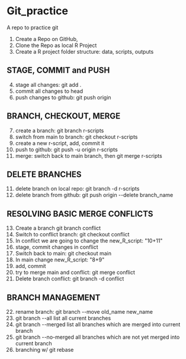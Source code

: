 # Git_practice
A repo to practice git 

1) Create a Repo on GitHub, 
2) Clone the Repo as local R Project
3) Create a R project folder structure: data, scripts, outputs

## STAGE, COMMIT and PUSH

4) stage all changes: git add . 
5) commit all changes to head
6) push changes to github: git push origin   

## BRANCH, CHECKOUT, MERGE

7) create a branch: git branch r-scripts
8) switch from main to branch: git checkout r-scripts
9) create a new r-script, add, commit it
10) push to github: git push -u origin r-scripts
11) merge: switch back to main branch, then git merge r-scripts

## DELETE BRANCHES

11) delete branch on local repo: git branch -d r-scripts
12) delete branch from github: git push origin --delete branch_name

## RESOLVING BASIC MERGE CONFLICTS

13) Create a branch git branch conflict
14) Switch to conflict branch: git checkout conflict
15) In conflict we are going to change the new_R_script: "10+11"
16) stage, commit changes in conflict
17) Switch back to main: git checkout main
18) In main change new_R_script: "8+9"
19) add, commit
20) try to merge main and conflict: git merge conflict
21) Delete branch conflict: git branch -d conflict

## BRANCH MANAGEMENT 
22) rename branch: git branch --move old_name new_name
23) git branch --all  list all current branches
24) git branch --merged  list all branches which are merged into current branch
25) git branch --no-merged all branches which are not yet merged into current branch
26) branching w/ git rebase


